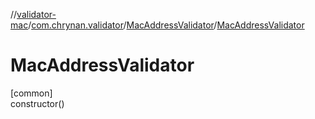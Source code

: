 //[validator-mac](../../../index.md)/[com.chrynan.validator](../index.md)/[MacAddressValidator](index.md)/[MacAddressValidator](-mac-address-validator.md)

# MacAddressValidator

[common]\
constructor()
